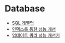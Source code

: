 # Database

- [SQL 레벨업](SQL-레벨업.md)
- [인덱스를 통한 성능 개선](인덱스를-통한-성능-개선.md)
- [업데이트 쿼리 성능 개선기](업데이트-쿼리-성능-개선기.md)
